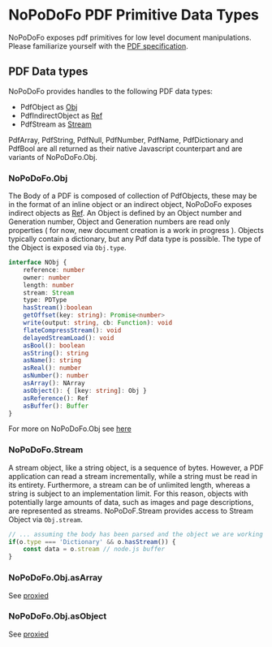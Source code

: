 # NoPoDoFo PDF Primitive Data Types

NoPoDoFo exposes pdf primitives for low level document manipulations.
Please familiarize yourself with the [PDF specification](http://wwwimages.adobe.com/content/dam/acom/en/devnet/pdf/pdf_reference_archive/pdf_reference_1-7.pdf). 

## PDF Data types

NoPoDoFo provides handles to the following PDF data types:
 - PdfObject as [Obj](#NoPoDoFo.Obj)
 - PdfIndirectObject as [Ref](#NoPoDoFo.Ref)
 - PdfStream as [Stream](#NoPoDoFo.Stream)
 
PdfArray, PdfString, PdfNull, PdfNumber, PdfName, PdfDictionary and PdfBool are all returned as their native Javascript counterpart and are variants of NoPoDoFo.Obj.

### NoPoDoFo.Obj
The Body of a PDF is composed of collection of PdfObjects, these may be in the format of an inline object or an indirect object, NoPoDoFo exposes indirect objects as [Ref](#NoPoDoFo.Ref). 
An Object is defined by an Object number and Generation number, Object and Generation numbers are read only properties ( for now, new document creation is a work in progress ).
Objects typically contain a dictionary, but any Pdf data type is possible.
The type of the Object is exposed via `Obj.type`.

``` typescript
interface NObj {
    reference: number
    owner: number
    length: number
    stream: Stream
    type: PDType
    hasStream():boolean
    getOffset(key: string): Promise<number>
    write(output: string, cb: Function): void
    flateCompressStream(): void
    delayedStreamLoad(): void
    asBool(): boolean
    asString(): string
    asName(): string
    asReal(): number
    asNumber(): number
    asArray(): NArray
    asObject(): { [key: string]: Obj }
    asReference(): Ref
    asBuffer(): Buffer
}
```
For more on NoPoDoFo.Obj see [here](../docs/classes/_object_.obj.html)

### NoPoDoFo.Stream
A stream object, like a string object, is a sequence of bytes. However, a PDF application can read a stream incrementally, while a string must be read in its entirety. Furthermore, a stream can be of unlimited length, whereas a string is subject to an implementation limit. For this reason, objects with potentially large amounts of data, such as images and page descriptions, are represented as streams.
NoPoDoF.Stream provides access to Stream Object via `Obj.stream`. 
``` typescript
// ... assuming the body has been parsed and the object we are working with is a dictionary
if(o.type === 'Dictionary' && o.hasStream()) {
    const data = o.stream // node.js buffer
}
```

### NoPoDoFo.Obj.asArray
See [proxied](https://github.com/corymickelson/NoPoDoFo/tree/master/guides/proxied.md)
### NoPoDoFo.Obj.asObject
See [proxied](https://github.com/corymickelson/NoPoDoFo/tree/master/guides/proxied.md)
